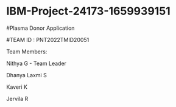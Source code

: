 # IBM-Project-24173-1659939151
#Plasma Donor Application


#TEAM ID : PNT2022TMID20051

Team Members:

Nithya G - Team Leader

Dhanya Laxmi S

Kaveri K

Jervila R 

